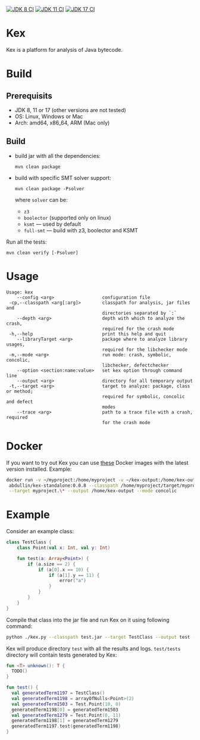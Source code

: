 [![JDK 8 CI](https://github.com/vorpal-research/kex/actions/workflows/jdk8-ci.yml/badge.svg)](https://github.com/vorpal-research/kex/actions/workflows/jdk8-ci.yml)
[![JDK 11 CI](https://github.com/vorpal-research/kex/actions/workflows/jdk11-ci.yml/badge.svg)](https://github.com/vorpal-research/kex/actions/workflows/jdk11-ci.yml)
[![JDK 17 CI](https://github.com/vorpal-research/kex/actions/workflows/jdk17-ci.yml/badge.svg)](https://github.com/vorpal-research/kex/actions/workflows/jdk17-ci.yml)

# Kex

Kex is a platform for analysis of Java bytecode.

# Build

## Prerequisits

* JDK 8, 11 or 17 (other versions are not tested)
* OS: Linux, Windows or Mac
* Arch: amd64, x86_64, ARM (Mac only)

## Build

* build jar with all the dependencies:
    ```
    mvn clean package
    ```

* build with specific SMT solver support:
    ```
    mvn clean package -Psolver
    ```
  where `solver` can be:
    * `z3`
    * `boolector` (supported only on linux)
    * `ksmt` &mdash; used by default
    * `full-smt` &mdash; build with z3, boolector and KSMT

Run all the tests:

```
mvn clean verify [-Psolver]
```

# Usage

```
Usage: kex
    --config <arg>                  configuration file
 -cp,--classpath <arg[:arg]>        classpath for analysis, jar files and
                                    directories separated by `:`
    --depth <arg>                   depth with which to analyze the crash,
                                    required for the crash mode
 -h,--help                          print this help and quit
    --libraryTarget <arg>           package where to analyze library usages,
                                    required for the libchecker mode
 -m,--mode <arg>                    run mode: crash, symbolic, concolic,
                                    libchecker, defectchecker
    --option <section:name:value>   set kex option through command line
    --output <arg>                  directory for all temporary output
 -t,--target <arg>                  target to analyze: package, class or method;
                                    required for symbolic, concolic and defect
                                    modes
    --trace <arg>                   path to a trace file with a crash, required
                                    for the crash mode
```

# Docker

If you want to try out Kex you can use [these](https://github.com/vorpal-research/kex-dockerfile)
Docker images with the latest version installed. Example:

```bash
docker run -v ~/myproject:/home/myproject -v ~/kex-output:/home/kex-output \
 abdullin/kex-standalone:0.0.8 --classpath /home/myproject/target/myproject.jar \
 --target myproject.\* --output /home/kex-output --mode concolic
```

# Example

Consider an example class:

```kotlin
class TestClass {
    class Point(val x: Int, val y: Int)

    fun test(a: Array<Point>) {
        if (a.size == 2) {
            if (a[0].x == 10) {
                if (a[1].y == 11) {
                    error("a")
                }
            }
        }
    }
}
```

Compile that class into the jar file and run Kex on it using following command:

```bash
python ./kex.py --classpath test.jar --target TestClass --output test --mode concolic
```

Kex will produce directory `test` with all the results and logs. `test/tests`
directory will contain tests generated by Kex:

```kotlin
fun <T> unknown(): T {
  TODO()
}

fun test() {
  val generatedTerm1197 = TestClass()
  val generatedTerm1198 = arrayOfNulls<Point>(2)
  val generatedTerm1503 = Test.Point(10, 0)
  generatedTerm1198[0] = generatedTerm1503
  val generatedTerm1279 = Test.Point(0, 11)
  generatedTerm1198[1] = generatedTerm1279
  generatedTerm1197.test(generatedTerm1198)
}
``` 
